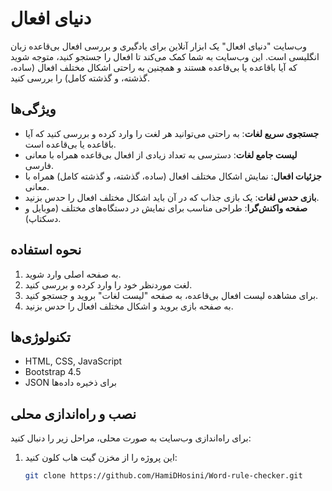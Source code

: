 # دنیای افعال

وب‌سایت "دنیای افعال" یک ابزار آنلاین برای یادگیری و بررسی افعال بی‌قاعده زبان انگلیسی است. این وب‌سایت به شما کمک می‌کند تا افعال را جستجو کنید، متوجه شوید که آیا باقاعده یا بی‌قاعده هستند و همچنین به راحتی اشکال مختلف افعال (ساده، گذشته، و گذشته کامل) را بررسی کنید.

## ویژگی‌ها

- **جستجوی سریع لغات**: به راحتی می‌توانید هر لغت را وارد کرده و بررسی کنید که آیا باقاعده یا بی‌قاعده است.
- **لیست جامع لغات**: دسترسی به تعداد زیادی از افعال بی‌قاعده همراه با معانی فارسی.
- **جزئیات افعال**: نمایش اشکال مختلف افعال (ساده، گذشته، و گذشته کامل) همراه با معانی.
- **بازی حدس لغات**: یک بازی جذاب که در آن باید اشکال مختلف افعال را حدس بزنید.
- **صفحه واکنش‌گرا**: طراحی مناسب برای نمایش در دستگاه‌های مختلف (موبایل و دسکتاپ).

## نحوه استفاده

1. به صفحه اصلی وارد شوید.
2. لغت موردنظر خود را وارد کرده و بررسی کنید.
3. برای مشاهده لیست افعال بی‌قاعده، به صفحه "لیست لغات" بروید و جستجو کنید.
4. به صفحه بازی بروید و اشکال مختلف افعال را حدس بزنید.

## تکنولوژی‌ها

- HTML, CSS, JavaScript
- Bootstrap 4.5
- JSON برای ذخیره داده‌ها

## نصب و راه‌اندازی محلی

برای راه‌اندازی وب‌سایت به صورت محلی، مراحل زیر را دنبال کنید:

1. این پروژه را از مخزن گیت هاب کلون کنید:
   ```bash
   git clone https://github.com/HamiDHosini/Word-rule-checker.git
